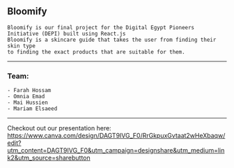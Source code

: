 ## Bloomify
    Bloomify is our final project for the Digital Egypt Pioneers Initiative (DEPI) built using React.js
    Bloomify is a skincare guide that takes the user from finding their skin type
    to finding the exact products that are suitable for them.

---

### Team:
    - Farah Hossam
    - Omnia Emad
    - Mai Hussien
    - Mariam Elsaeed
  
---

Checkout out our presentation here:
https://www.canva.com/design/DAGT9IVG_F0/RrGkpuxGvtaat2wHeXbaqw/edit?utm_content=DAGT9IVG_F0&utm_campaign=designshare&utm_medium=link2&utm_source=sharebutton
